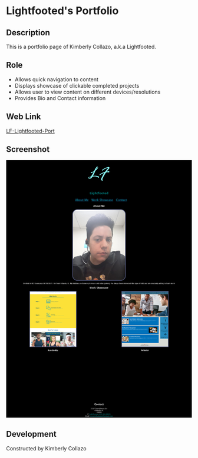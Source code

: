 # Lightfooted's Portfolio

## Description
This is a portfolio page of Kimberly Collazo, a.k.a Lightfooted. 

## Role
* Allows quick navigation to content
* Displays showcase of clickable completed projects
* Allows user to view content on different devices/resolutions
* Provides Bio and Contact information

## Web Link
[LF-Lightfooted-Port](https://lightfooted.github.io/Lightfooted-Portfolio/)

## Screenshot

![Screenshot](assets/images/portfolio-screen.png)

## Development
Constructed by Kimberly Collazo